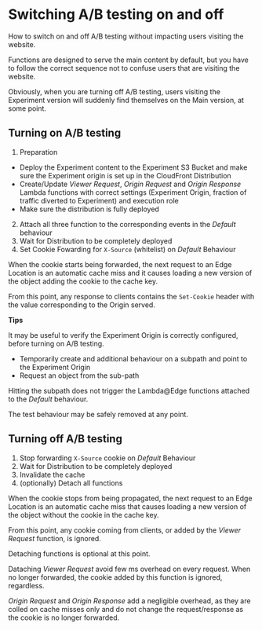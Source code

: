 # Switching A/B testing on and off

How to switch on and off A/B testing without impacting users visiting the website.

Functions are designed to serve the main content by default, but you have to follow the correct sequence 
not to confuse users that are visiting the website.

Obviously, when you are turning off A/B testing, users visiting the Experiment version will suddenly find themselves on the Main version, at some point.

## Turning on A/B testing

1. Preparation
  * Deploy the Experiment content to the Experiment S3 Bucket and make sure the Experiment origin is set up in the CloudFront Distribution
  * Create/Update *Viewer Request*, *Origin Request* and *Origin Response* Lambda functions with correct settings (Experiment Origin, fraction of traffic diverted to Experiment) and execution role
  * Make sure the distribution is fully deployed
2. Attach all three function to the corresponding events in the *Default* behaviour
3. Wait for Distribution to be completely deployed
4. Set Cookie Fowarding for `X-Source` (whitelist) on *Default* Behaviour

When the cookie starts being forwarded, the next request to an Edge Location is an automatic cache miss and it causes loading a new version of the object adding the cookie to the cache key.

From this point, any response to clients contains the `Set-Cookie` header with the value corresponding to the Origin served.

**Tips**

It may be useful to verify the Experiment Origin is correctly configured, before turning on A/B testing.

* Temporarily create and additional behaviour on a subpath and point to the Experiment Origin
* Request an object from the sub-path

Hitting the subpath does not trigger the Lambda@Edge functions attached to the *Default* behaviour.

The test behaviour may be safely removed at any point.


## Turning off A/B testing

1. Stop forwarding `X-Source` cookie on *Default* Behaviour
2. Wait for Distribution to be completely deployed
3. Invalidate the cache
4. (optionally) Detach all functions

When the cookie stops from being propagated, the next request to an Edge Location is an automatic cache miss that causes loading a new version of the object without the cookie in the cache key.

From this point, any cookie coming from clients, or added by the *Viewer Request* function, is ignored.

Detaching functions is optional at this point.

Dataching *Viewer Request* avoid few ms overhead on every request. When no longer forwarded, the cookie added by this function is ignored, regardless.

*Origin Request* and *Origin Response* add a negligible overhead, as they are colled on cache misses only and do not change the request/response as the cookie is no longer forwarded.

